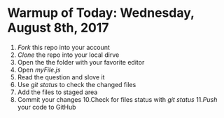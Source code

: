 # Warmup of Today: Wednesday, August 8th, 2017
1. *Fork* this repo into your account
2. *Clone* the repo into your local dirve
3. Open the the folder with your favorite editor
4. Open *myFile.js* 
5. Read the question and slove it
7. Use *git status* to check the changed files
8. Add the files to staged area
9. Commit your changes
10.Check for files status with *git status*
11.*Push* your code to GitHub 
